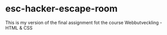 # esc-hacker-escape-room
This is my version of the final assignment fot the course Webbutveckling - HTML & CSS
